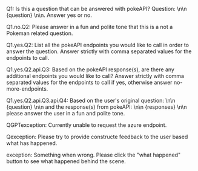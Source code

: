 Q1: Is this a question that can be answered with pokeAPI? Question: \n\n {question} \n\n. Answer yes or no.

Q1.no.Q2: Please answer in a fun and polite tone that this is a not a Pokeman related question.

Q1.yes.Q2: List all the pokeAPI endpoints you would like to call in order to answer the question. Answer strictly with comma separated values for the endpoints to call.

Q1.yes.Q2.api.Q3: Based on the pokeAPI response(s), are there any additional endpoints you would like to call? Answer strictly with comma separated values for the endpoints to call if yes, otherwise answer no-more-endpoints.

Q1.yes.Q2.api.Q3.api.Q4: Based on the user's original question:
\n\n {question} \n\n
and the response(s) from pokeAPI:
\n\n {responses} \n\n
please answer the user in a fun and polite tone.

QGPTexception: Currently unable to request the azure endpoint.

Qexception: Please try to provide constructe feedback to the user based what has happened.

exception: Something when wrong. Please click the "what happened" button to see what happened behind the scene.
